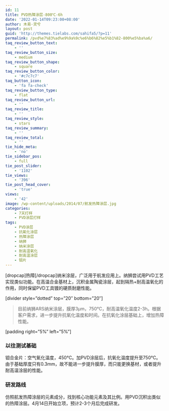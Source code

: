 ```yaml
---
id: 11
title: PVD热障涂层-800℃-6h
date: '2022-01-14T09:23:00+08:00'
author: 木易·灵兮
layout: post
guid: 'http://themes.tielabs.com/sahifa5/?p=11'
permalink: /pvd%e7%83%ad%e9%9a%9c%e6%b6%82%e5%b1%82-800%e5%ba%a6/
taq_review_button_text:
    - ''
taq_review_button_size:
    - medium
taq_review_button_shape:
    - square
taq_review_button_color:
    - '#c7c7c7'
taq_button_icon:
    - 'fa fa-check'
taq_review_button_type:
    - flat
taq_review_button_url:
    - ''
taq_review_title:
    - ''
taq_review_style:
    - stars
taq_review_summary:
    - ''
taq_review_total:
    - ''
tie_hide_meta:
    - 'no'
tie_sidebar_pos:
    - full
tie_post_slider:
    - '1102'
tie_views:
    - '396'
tie_post_head_cover:
    - 'true'
views:
    - '42'
image: /wp-content/uploads/2014/07/航发热障涂层.jpg
categories:
    - 7天打样
    - PVD涂层打样
tags:
    - PVD涂层
    - 抗氧化涂层
    - 热障涂层
    - 纳狮
    - 纳米涂层
    - 耐高温氧化
    - 耐高温涂层
    - 钼片
---
```


\[dropcap\]热障\[/dropcap\]纳米涂层，广泛用于航发应用上。纳狮尝试用PVD工艺实现类似功能。在高温合金基材上，沉积金属陶瓷涂层，起到隔热+耐高温氧化的作用，同时保留PVD工具镀的硬质耐磨性能。

\[divider style=”dotted” top=”20″ bottom=”20″\]

> 目前纳狮ARS纳米涂层，膜厚3μm，750℃，耐高温氧化温度2-3h。根据客户需求，进一步提升抗氧化温度和时间。在抗氧化涂层基础上，增加热障性能。

\[padding right=”5%” left=”5%”\]

### 以往测试基础

钼合金片：空气氧化温度，450℃。加PVD涂层后，抗氧化温度提升至750℃。由于基础厚度只有0.3mm，故不能进一步提升膜厚，而只能更换基材，或者提升耐高温涂层的性能。

### 研发路线

仿照航发热障涂层的元素成分，找到核心功能元素及其比例。用PVD沉积出类似的热障涂层。4月14日开始立项，预计2-3个月后完成研发。